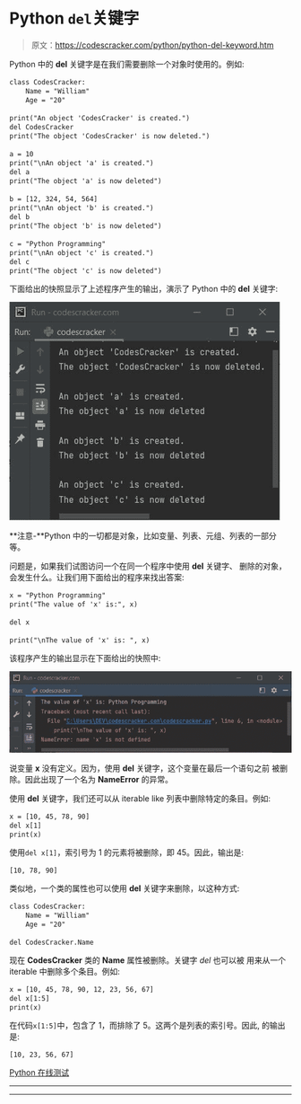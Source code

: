 # Python `del`关键字

> 原文：<https://codescracker.com/python/python-del-keyword.htm>

Python 中的 **del** 关键字是在我们需要删除一个对象时使用的。例如:

```
class CodesCracker:
    Name = "William"
    Age = "20"

print("An object 'CodesCracker' is created.")
del CodesCracker
print("The object 'CodesCracker' is now deleted.")

a = 10
print("\nAn object 'a' is created.")
del a
print("The object 'a' is now deleted")

b = [12, 324, 54, 564]
print("\nAn object 'b' is created.")
del b
print("The object 'b' is now deleted")

c = "Python Programming"
print("\nAn object 'c' is created.")
del c
print("The object 'c' is now deleted")
```

下面给出的快照显示了上述程序产生的输出，演示了 Python 中的 **del** 关键字:

![python del keyword](img/8827737924365487c58455347f97ac60.png)

**注意-**Python 中的一切都是对象，比如变量、列表、元组、列表的一部分等。

问题是，如果我们试图访问一个在同一个程序中使用 **del** 关键字、 删除的对象，会发生什么。让我们用下面给出的程序来找出答案:

```
x = "Python Programming"
print("The value of 'x' is:", x)

del x

print("\nThe value of 'x' is: ", x)
```

该程序产生的输出显示在下面给出的快照中:

![python del keyword example](img/77f10fbf1d5c3cc060134930b419fe4f.png)

说变量 **x** 没有定义。因为，使用 **del** 关键字，这个变量在最后一个语句之前 被删除。因此出现了一个名为 **NameError** 的异常。

使用 **del** 关键字，我们还可以从 iterable like 列表中删除特定的条目。例如:

```
x = [10, 45, 78, 90]
del x[1]
print(x)
```

使用`del x[1]`，索引号为 1 的元素将被删除，即 45。因此，输出是:

```
[10, 78, 90]
```

类似地，一个类的属性也可以使用 **del** 关键字来删除，以这种方式:

```
class CodesCracker:
    Name = "William"
    Age = "20"

del CodesCracker.Name
```

现在 **CodesCracker** 类的 **Name** 属性被删除。关键字 *del* 也可以被 用来从一个 iterable 中删除多个条目。例如:

```
x = [10, 45, 78, 90, 12, 23, 56, 67]
del x[1:5]
print(x)
```

在代码`x[1:5]`中，包含了 1，而排除了 5。这两个是列表的索引号。因此, 的输出是:

```
[10, 23, 56, 67]
```

[Python 在线测试](/exam/showtest.php?subid=10)

* * *

* * *